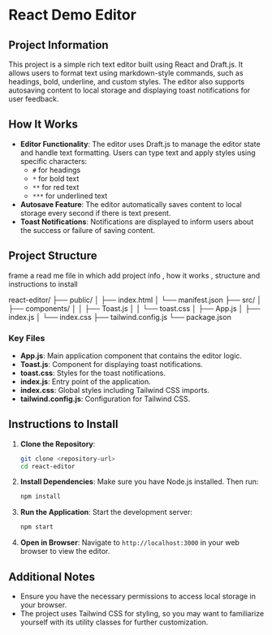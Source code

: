 # React Demo Editor

## Project Information
This project is a simple rich text editor built using React and Draft.js. It allows users to format text using markdown-style commands, such as headings, bold, underline, and custom styles. The editor also supports autosaving content to local storage and displaying toast notifications for user feedback.

## How It Works
- **Editor Functionality**: The editor uses Draft.js to manage the editor state and handle text formatting. Users can type text and apply styles using specific characters:
  - `#` for headings
  - `*` for bold text
  - `**` for red text
  - `***` for underlined text
- **Autosave Feature**: The editor automatically saves content to local storage every second if there is text present.
- **Toast Notifications**: Notifications are displayed to inform users about the success or failure of saving content.

## Project Structure
frame a read me file in which add project info , how it works , structure and instructions to install

react-editor/
├── public/
│ ├── index.html
│ └── manifest.json
├── src/
│ ├── components/
│ │ ├── Toast.js
│ │ └── toast.css
│ ├── App.js
│ ├── index.js
│ └── index.css
├── tailwind.config.js
└── package.json

### Key Files
- **App.js**: Main application component that contains the editor logic.
- **Toast.js**: Component for displaying toast notifications.
- **toast.css**: Styles for the toast notifications.
- **index.js**: Entry point of the application.
- **index.css**: Global styles including Tailwind CSS imports.
- **tailwind.config.js**: Configuration for Tailwind CSS.

## Instructions to Install
1. **Clone the Repository**:
   ```bash
   git clone <repository-url>
   cd react-editor
   ```

2. **Install Dependencies**:
   Make sure you have Node.js installed. Then run:
   ```bash
   npm install
   ```

3. **Run the Application**:
   Start the development server:
   ```bash
   npm start
   ```

4. **Open in Browser**:
   Navigate to `http://localhost:3000` in your web browser to view the editor.

## Additional Notes
- Ensure you have the necessary permissions to access local storage in your browser.
- The project uses Tailwind CSS for styling, so you may want to familiarize yourself with its utility classes for further customization.
